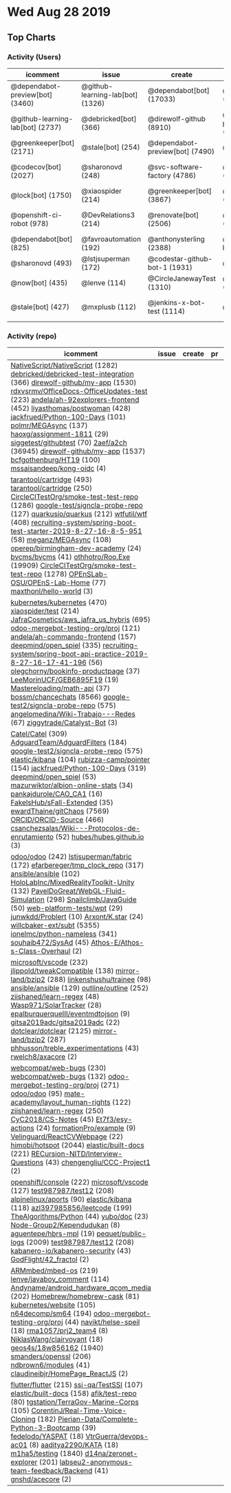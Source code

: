 # Wed Aug 28 2019

## Top Charts

### Activity (Users)
| icomment | issue | create | pr | prcomment | watch | fork | release | member | ccomment | push | del | golem | public |
| --- | --- | --- | --- | --- | --- | --- | --- | --- | --- | --- | --- | --- | --- |
| @dependabot-preview[bot] (3460) | @github-learning-lab[bot] (1326) | @dependabot[bot] (17033) | @dependabot[bot] (17507) | @hound[bot] (1635) | @priyanshunayan (456) | @neilqing (177) | @polmr (245) | @tarantool (102) | @now[bot] (839) | @2aef (36945) | @dependabot-preview[bot] (5348) | @bcfgothenburg (103) | @oscarolivares (16) |
| @github-learning-lab[bot] (2737) | @debricked[bot] (366) | @direwolf-github (8910) | @dependabot-preview[bot] (11435) | @codacy-bot (394) | @PraneethKarnena (196) | @littleserendipity (130) | @Xotic750 (157) | @Luistlvr1989 (48) | @siggetest (70) | @LombiqBot (32493) | @dependabot[bot] (4394) | @millbren (77) | @DailySoccer (14) |
| @greenkeeper[bot] (2171) | @stale[bot] (254) | @dependabot-preview[bot] (7490) | @pull[bot] (8487) | @DominikPanic (105) | @mkbiltek2019 (158) | @hazedic (112) | @jenkins-x-bot (97) | @attainu-root (36) | @bvcms-teamcity (41) | @othhotro (19909) | @direwolf-github (3773) | @rajendrapenumalli (52) | @MORGANCONN (14) |
| @codecov[bot] (2027) | @sharonovd (248) | @svc-software-factory (4786) | @direwolf-github (4255) | @gsmet (103) | @thanhtoan1196 (140) | @wushiwang (73) | @hmrc-web-operations (74) | @dbc2201 (35) | @JuliaRegistrator (39) | @bossm (8566) | @greenkeeper[bot] (2117) | @souhaib472 (45) | @ChokMania (11) |
| @lock[bot] (1750) | @xiaospider (214) | @greenkeeper[bot] (3867) | @renovate[bot] (3488) | @gestap (101) | @littleserendipity (132) | @armohamm (64) | @faustbrian (73) | @patricktelnoni (30) | @navinreddy20 (32) | @ewardThaine (7567) | @renovate[bot] (1770) | @pkkp86nitd (43) | @hmdfsn2 (10) |
| @openshift-ci-robot (978) | @DevRelations3 (214) | @renovate[bot] (2506) | @anthonysterling (571) | @Sofasmile (101) | @DragonZoul (111) | @csu-anzai (55) | @github-actions[bot] (67) | @haoxg (29) | @NICE-TeamCity (23) | @willcbaker-ext (5355) | @CircleJanewayTest (1278) | @ndbrown6 (41) | @42Projects (9) |
| @dependabot[bot] (825) | @favroautomation (192) | @anthonysterling (2388) | @github-learning-lab[bot] (384) | @irenhh (86) | @reliefs (104) | @xmo-odoo (52) | @olegchorny (37) | @amirkhan1092 (28) | @git2017baker (22) | @renovate[bot] (5334) | @nick-woodward (821) | @mosinn (40) | @RenzoM157 (9) |
| @sharonovd (493) | @lstjsuperman (172) | @codestar-github-bot-1 (1931) | @pyup-bot (378) | @harrism (82) | @Trustyboard (104) | @skillgrid (51) | @janolaveide (36) | @operep (24) | @FakelsHub (20) | @direwolf-github (4987) | @delete-merged-branch[bot] (547) | @PressureandTime (39) | @gorgant (8) |
| @now[bot] (435) | @lenve (114) | @CircleJanewayTest (1310) | @greenkeeper[bot] (345) | @callapa (82) | @freerunnering (101) | @ManuDIY (51) | @mazurwiktor (34) | @SheffieldUni (24) | @conda-forge-linter (18) | @pull[bot] (4240) | @ionelmc (343) | @awwshop (39) | @georgeshafik (7) |
| @stale[bot] (427) | @mxplusb (112) | @jenkins-x-bot-test (1114) | @snyk-bot (293) | @richvdh (79) | @mineroot (98) | @shuvoaftab (49) | @VSC-Service-Account (31) | @drPinzonISAK (20) | @NiklasWang (18) | @renovate-bot (3682) | @tree-bot (287) | @csanchezsalas (38) | @jozieliosantiago (7) |

### Activity (repo)
| icomment | issue | create | pr | prcomment | watch | fork | release | member | ccomment | push | del | golem | public |
| --- | --- | --- | --- | --- | --- | --- | --- | --- | --- | --- | --- | --- | --- |
| [NativeScript/NativeScript](https://github.com/NativeScript/NativeScript) (1282) [debricked/debricked-test-integration](https://github.com/debricked/debricked-test-integration) (366) [direwolf-github/my-app](https://github.com/direwolf-github/my-app) (1530) [rdxvsrmv/OfficeDocs-OfficeUpdates-test](https://github.com/rdxvsrmv/OfficeDocs-OfficeUpdates-test) (223) [andela/ah-92explorers-frontend](https://github.com/andela/ah-92explorers-frontend) (452) [liyasthomas/postwoman](https://github.com/liyasthomas/postwoman) (428) [jackfrued/Python-100-Days](https://github.com/jackfrued/Python-100-Days) (101) [polmr/MEGAsync](https://github.com/polmr/MEGAsync) (137) [haoxg/assignment-1811](https://github.com/haoxg/assignment-1811) (29) [siggetest/githubtest](https://github.com/siggetest/githubtest) (70) [2aef/a2ch](https://github.com/2aef/a2ch) (36945) [direwolf-github/my-app](https://github.com/direwolf-github/my-app) (1537) [bcfgothenburg/HT19](https://github.com/bcfgothenburg/HT19) (100) [mssaisandeep/kong-oidc](https://github.com/mssaisandeep/kong-oidc) (4)
| [tarantool/cartridge](https://github.com/tarantool/cartridge) (493) [tarantool/cartridge](https://github.com/tarantool/cartridge) (250) [CircleCITestOrg/smoke-test-test-repo](https://github.com/CircleCITestOrg/smoke-test-test-repo) (1286) [google-test/signcla-probe-repo](https://github.com/google-test/signcla-probe-repo) (127) [quarkusio/quarkus](https://github.com/quarkusio/quarkus) (212) [wtfutil/wtf](https://github.com/wtfutil/wtf) (408) [recruiting-system/spring-boot-test-starter-2019-8-27-16-8-5-951](https://github.com/recruiting-system/spring-boot-test-starter-2019-8-27-16-8-5-951) (58) [meganz/MEGAsync](https://github.com/meganz/MEGAsync) (108) [operep/birmingham-dev-academy](https://github.com/operep/birmingham-dev-academy) (24) [bvcms/bvcms](https://github.com/bvcms/bvcms) (41) [othhotro/Roo.Exe](https://github.com/othhotro/Roo.Exe) (19909) [CircleCITestOrg/smoke-test-test-repo](https://github.com/CircleCITestOrg/smoke-test-test-repo) (1278) [OPEnSLab-OSU/OPEnS-Lab-Home](https://github.com/OPEnSLab-OSU/OPEnS-Lab-Home) (77) [maxthonl/hello-world](https://github.com/maxthonl/hello-world) (3)
| [kubernetes/kubernetes](https://github.com/kubernetes/kubernetes) (470) [xiaospider/test](https://github.com/xiaospider/test) (214) [JafraCosmetics/aws_jafra_us_hybris](https://github.com/JafraCosmetics/aws_jafra_us_hybris) (695) [odoo-mergebot-testing-org/proj](https://github.com/odoo-mergebot-testing-org/proj) (121) [andela/ah-commando-frontend](https://github.com/andela/ah-commando-frontend) (157) [deepmind/open_spiel](https://github.com/deepmind/open_spiel) (335) [recruiting-system/spring-boot-api-practice-2019-8-27-16-17-41-196](https://github.com/recruiting-system/spring-boot-api-practice-2019-8-27-16-17-41-196) (56) [olegchorny/bookinfo-productpage](https://github.com/olegchorny/bookinfo-productpage) (37) [LeeMorinUCF/GEB6895F19](https://github.com/LeeMorinUCF/GEB6895F19) (19) [Mastereloading/math-api](https://github.com/Mastereloading/math-api) (37) [bossm/chancechats](https://github.com/bossm/chancechats) (8566) [google-test2/signcla-probe-repo](https://github.com/google-test2/signcla-probe-repo) (575) [angelomedina/Wiki-Trabajo---Redes](https://github.com/angelomedina/Wiki-Trabajo---Redes) (67) [ziggytrade/Catalyst-Bot](https://github.com/ziggytrade/Catalyst-Bot) (3)
| [Catel/Catel](https://github.com/Catel/Catel) (309) [AdguardTeam/AdguardFilters](https://github.com/AdguardTeam/AdguardFilters) (184) [google-test2/signcla-probe-repo](https://github.com/google-test2/signcla-probe-repo) (575) [elastic/kibana](https://github.com/elastic/kibana) (104) [rubizza-camp/pointer](https://github.com/rubizza-camp/pointer) (154) [jackfrued/Python-100-Days](https://github.com/jackfrued/Python-100-Days) (319) [deepmind/open_spiel](https://github.com/deepmind/open_spiel) (53) [mazurwiktor/albion-online-stats](https://github.com/mazurwiktor/albion-online-stats) (34) [pankajdurole/CAO_CA1](https://github.com/pankajdurole/CAO_CA1) (16) [FakelsHub/sFall-Extended](https://github.com/FakelsHub/sFall-Extended) (35) [ewardThaine/gitChaos](https://github.com/ewardThaine/gitChaos) (7569) [ORCID/ORCID-Source](https://github.com/ORCID/ORCID-Source) (466) [csanchezsalas/Wiki---Protocolos-de-enrutamiento](https://github.com/csanchezsalas/Wiki---Protocolos-de-enrutamiento) (52) [hubes/hubes.github.io](https://github.com/hubes/hubes.github.io) (3)
| [odoo/odoo](https://github.com/odoo/odoo) (242) [lstjsuperman/fabric](https://github.com/lstjsuperman/fabric) (172) [efarbereger/tmp_clock_repo](https://github.com/efarbereger/tmp_clock_repo) (317) [ansible/ansible](https://github.com/ansible/ansible) (102) [HoloLabInc/MixedRealityToolkit-Unity](https://github.com/HoloLabInc/MixedRealityToolkit-Unity) (132) [PavelDoGreat/WebGL-Fluid-Simulation](https://github.com/PavelDoGreat/WebGL-Fluid-Simulation) (298) [Snailclimb/JavaGuide](https://github.com/Snailclimb/JavaGuide) (50) [web-platform-tests/wpt](https://github.com/web-platform-tests/wpt) (29) [junwkdd/Problert](https://github.com/junwkdd/Problert) (10) [Arxont/K.star](https://github.com/Arxont/K.star) (24) [willcbaker-ext/subt](https://github.com/willcbaker-ext/subt) (5355) [ionelmc/python-nameless](https://github.com/ionelmc/python-nameless) (341) [souhaib472/SysAd](https://github.com/souhaib472/SysAd) (45) [Athos-E/Athos-s-Class-Overhaul](https://github.com/Athos-E/Athos-s-Class-Overhaul) (2)
| [microsoft/vscode](https://github.com/microsoft/vscode) (232) [jlippold/tweakCompatible](https://github.com/jlippold/tweakCompatible) (138) [mirror-land/bzip2](https://github.com/mirror-land/bzip2) (288) [linkenshushu/trainee](https://github.com/linkenshushu/trainee) (98) [ansible/ansible](https://github.com/ansible/ansible) (129) [outline/outline](https://github.com/outline/outline) (252) [ziishaned/learn-regex](https://github.com/ziishaned/learn-regex) (48) [Wasp971/SolarTracker](https://github.com/Wasp971/SolarTracker) (28) [epalburquerqueIII/eventmdtojson](https://github.com/epalburquerqueIII/eventmdtojson) (9) [gitsa2019adc/gitsa2019adc](https://github.com/gitsa2019adc/gitsa2019adc) (22) [dotclear/dotclear](https://github.com/dotclear/dotclear) (2125) [mirror-land/bzip2](https://github.com/mirror-land/bzip2) (287) [phhusson/treble_experimentations](https://github.com/phhusson/treble_experimentations) (43) [rwelch8/axacore](https://github.com/rwelch8/axacore) (2)
| [webcompat/web-bugs](https://github.com/webcompat/web-bugs) (230) [webcompat/web-bugs](https://github.com/webcompat/web-bugs) (132) [odoo-mergebot-testing-org/proj](https://github.com/odoo-mergebot-testing-org/proj) (271) [odoo/odoo](https://github.com/odoo/odoo) (95) [mate-academy/layout_human-rights](https://github.com/mate-academy/layout_human-rights) (122) [ziishaned/learn-regex](https://github.com/ziishaned/learn-regex) (250) [CyC2018/CS-Notes](https://github.com/CyC2018/CS-Notes) (45) [Et7f3/esy-actions](https://github.com/Et7f3/esy-actions) (24) [formationPro/example](https://github.com/formationPro/example) (9) [Velinguard/ReactCVWebpage](https://github.com/Velinguard/ReactCVWebpage) (22) [himobi/hotspot](https://github.com/himobi/hotspot) (2044) [elastic/built-docs](https://github.com/elastic/built-docs) (221) [RECursion-NITD/Interview-Questions](https://github.com/RECursion-NITD/Interview-Questions) (43) [chengengliu/CCC-Project1](https://github.com/chengengliu/CCC-Project1) (2)
| [openshift/console](https://github.com/openshift/console) (222) [microsoft/vscode](https://github.com/microsoft/vscode) (127) [test987987/test12](https://github.com/test987987/test12) (208) [alpinelinux/aports](https://github.com/alpinelinux/aports) (90) [elastic/kibana](https://github.com/elastic/kibana) (118) [azl397985856/leetcode](https://github.com/azl397985856/leetcode) (199) [TheAlgorithms/Python](https://github.com/TheAlgorithms/Python) (44) [yubo/doc](https://github.com/yubo/doc) (23) [Node-Group2/Kependudukan](https://github.com/Node-Group2/Kependudukan) (8) [aguentepe/hbrs-mpl](https://github.com/aguentepe/hbrs-mpl) (19) [pequet/public-logs](https://github.com/pequet/public-logs) (2009) [test987987/test12](https://github.com/test987987/test12) (208) [kabanero-io/kabanero-security](https://github.com/kabanero-io/kabanero-security) (43) [GodFlight/42_fractol](https://github.com/GodFlight/42_fractol) (2)
| [ARMmbed/mbed-os](https://github.com/ARMmbed/mbed-os) (219) [lenve/javaboy_comment](https://github.com/lenve/javaboy_comment) (114) [Andyname/android_hardware_qcom_media](https://github.com/Andyname/android_hardware_qcom_media) (202) [Homebrew/homebrew-cask](https://github.com/Homebrew/homebrew-cask) (81) [kubernetes/website](https://github.com/kubernetes/website) (105) [n64decomp/sm64](https://github.com/n64decomp/sm64) (194) [odoo-mergebot-testing-org/proj](https://github.com/odoo-mergebot-testing-org/proj) (44) [navikt/helse-speil](https://github.com/navikt/helse-speil) (18) [rma1057/prj2_team4](https://github.com/rma1057/prj2_team4) (8) [NiklasWang/clairvoyant](https://github.com/NiklasWang/clairvoyant) (18) [geos4s/18w856162](https://github.com/geos4s/18w856162) (1940) [smanders/openssl](https://github.com/smanders/openssl) (206) [ndbrown6/modules](https://github.com/ndbrown6/modules) (41) [claudineibjr/HomePage_ReactJS](https://github.com/claudineibjr/HomePage_ReactJS) (2)
| [flutter/flutter](https://github.com/flutter/flutter) (215) [ssi-qa/TestSSI](https://github.com/ssi-qa/TestSSI) (107) [elastic/built-docs](https://github.com/elastic/built-docs) (158) [afik/test-repo](https://github.com/afik/test-repo) (80) [tgstation/TerraGov-Marine-Corps](https://github.com/tgstation/TerraGov-Marine-Corps) (105) [CorentinJ/Real-Time-Voice-Cloning](https://github.com/CorentinJ/Real-Time-Voice-Cloning) (182) [Pierian-Data/Complete-Python-3-Bootcamp](https://github.com/Pierian-Data/Complete-Python-3-Bootcamp) (39) [fedelodo/YASPAT](https://github.com/fedelodo/YASPAT) (18) [VtrGuerra/devops-ac01](https://github.com/VtrGuerra/devops-ac01) (8) [aaditya2290/KATA](https://github.com/aaditya2290/KATA) (18) [m1ha5/testing](https://github.com/m1ha5/testing) (1840) [d14na/zeronet-explorer](https://github.com/d14na/zeronet-explorer) (201) [labseu2-anonymous-team-feedback/Backend](https://github.com/labseu2-anonymous-team-feedback/Backend) (41) [gnshd/acecore](https://github.com/gnshd/acecore) (2)
